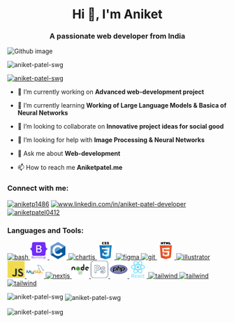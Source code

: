 <h1 align="center">Hi 👋, I'm Aniket</h1>
<h3 align="center">A passionate web developer from India</h3>

![Github image](https://user-images.githubusercontent.com/111775702/215590318-1350ad20-edcb-4f91-829d-6249ba179142.png)

<p align="left"> <img src="https://komarev.com/ghpvc/?username=aniket-patel-swg&label=Profile%20views&color=0e75b6&style=flat" alt="aniket-patel-swg" /> </p>

<p align="left"> <a href="https://github.com/ryo-ma/github-profile-trophy"><img src="https://github-profile-trophy.vercel.app/?username=aniket-patel-swg" alt="aniket-patel-swg" /></a> </p>

- 🔭 I’m currently working on **Advanced web-development project**

- 🌱 I’m currently learning **Working of Large Language Models & Basica of Neural Networks**

- 👯 I’m looking to collaborate on **Innovative project ideas for social good**

- 🤝 I’m looking for help with **Image Processing & Neural Networks**

- 💬 Ask me about **Web-development**

- 📫 How to reach me **Aniketpatel.me**

<h3 align="left">Connect with me:</h3>
<p align="left">
<a href="https://twitter.com/aniketp1486" target="blank"><img align="center" src="https://raw.githubusercontent.com/rahuldkjain/github-profile-readme-generator/master/src/images/icons/Social/twitter.svg" alt="aniketp1486" height="30" width="40" /></a>
<a href="https://linkedin.com/in/www.linkedin.com/in/aniket-patel-developer" target="blank"><img align="center" src="https://raw.githubusercontent.com/rahuldkjain/github-profile-readme-generator/master/src/images/icons/Social/linked-in-alt.svg" alt="www.linkedin.com/in/aniket-patel-developer" height="30" width="40" /></a>
<a href="https://instagram.com/aniketpatel0412" target="blank"><img align="center" src="https://raw.githubusercontent.com/rahuldkjain/github-profile-readme-generator/master/src/images/icons/Social/instagram.svg" alt="aniketpatel0412" height="30" width="40" /></a>
</p>

<h3 align="left">Languages and Tools:</h3>
<p align="left"> <a href="https://www.gnu.org/software/bash/" target="_blank" rel="noreferrer"> <img src="https://www.vectorlogo.zone/logos/gnu_bash/gnu_bash-icon.svg" alt="bash" width="40" height="40"/> </a> <a href="https://getbootstrap.com" target="_blank" rel="noreferrer"> <img src="https://raw.githubusercontent.com/devicons/devicon/master/icons/bootstrap/bootstrap-plain-wordmark.svg" alt="bootstrap" width="40" height="40"/> </a> <a href="https://www.cprogramming.com/" target="_blank" rel="noreferrer"> <img src="https://raw.githubusercontent.com/devicons/devicon/master/icons/c/c-original.svg" alt="c" width="40" height="40"/> </a> <a href="https://www.chartjs.org" target="_blank" rel="noreferrer"> <img src="https://www.chartjs.org/media/logo-title.svg" alt="chartjs" width="40" height="40"/> </a> <a href="https://www.w3schools.com/css/" target="_blank" rel="noreferrer"> <img src="https://raw.githubusercontent.com/devicons/devicon/master/icons/css3/css3-original-wordmark.svg" alt="css3" width="40" height="40"/> </a> <a href="https://www.figma.com/" target="_blank" rel="noreferrer"> <img src="https://www.vectorlogo.zone/logos/figma/figma-icon.svg" alt="figma" width="40" height="40"/> </a> <a href="https://git-scm.com/" target="_blank" rel="noreferrer"> <img src="https://www.vectorlogo.zone/logos/git-scm/git-scm-icon.svg" alt="git" width="40" height="40"/> </a> <a href="https://www.w3.org/html/" target="_blank" rel="noreferrer"> <img src="https://raw.githubusercontent.com/devicons/devicon/master/icons/html5/html5-original-wordmark.svg" alt="html5" width="40" height="40"/> </a> <a href="https://www.adobe.com/in/products/illustrator.html" target="_blank" rel="noreferrer"> <img src="https://www.vectorlogo.zone/logos/adobe_illustrator/adobe_illustrator-icon.svg" alt="illustrator" width="40" height="40"/> </a> <a href="https://developer.mozilla.org/en-US/docs/Web/JavaScript" target="_blank" rel="noreferrer"> <img src="https://raw.githubusercontent.com/devicons/devicon/master/icons/javascript/javascript-original.svg" alt="javascript" width="40" height="40"/> </a> <a href="https://www.mysql.com/" target="_blank" rel="noreferrer"> <img src="https://raw.githubusercontent.com/devicons/devicon/master/icons/mysql/mysql-original-wordmark.svg" alt="mysql" width="40" height="40"/> </a> <a href="https://nextjs.org/" target="_blank" rel="noreferrer"> <img src="https://cdn.worldvectorlogo.com/logos/nextjs-2.svg" alt="nextjs" width="40" height="40"/> </a> <a href="https://nodejs.org" target="_blank" rel="noreferrer"> <img src="https://raw.githubusercontent.com/devicons/devicon/master/icons/nodejs/nodejs-original-wordmark.svg" alt="nodejs" width="40" height="40"/> </a> <a href="https://www.photoshop.com/en" target="_blank" rel="noreferrer"> <img src="https://raw.githubusercontent.com/devicons/devicon/master/icons/photoshop/photoshop-line.svg" alt="photoshop" width="40" height="40"/> </a> <a href="https://www.php.net" target="_blank" rel="noreferrer"> <img src="https://raw.githubusercontent.com/devicons/devicon/master/icons/php/php-original.svg" alt="php" width="40" height="40"/> </a> <a href="https://reactjs.org/" target="_blank" rel="noreferrer"> <img src="https://raw.githubusercontent.com/devicons/devicon/master/icons/react/react-original-wordmark.svg" alt="react" width="40" height="40"/> </a> <a href="https://tailwindcss.com/" target="_blank" rel="noreferrer"> <img src="https://www.vectorlogo.zone/logos/tailwindcss/tailwindcss-icon.svg" alt="tailwind" width="40" height="40"/> </a> 
</a> <a href="https://vercel.com/docs" target="_blank" rel="noreferrer"> <img src="https://encrypted-tbn0.gstatic.com/images?q=tbn:ANd9GcT0aaekWDJ-KIXy4GAI7946QGgMl0SeOKIz1jOA3Hb0&s" alt="tailwind" width="40" height="40"/> </a>
<a href="https://www.netlify.com/" target="_blank" rel="noreferrer"> <img src="https://cdn.freebiesupply.com/logos/large/2x/netlify-logo-svg-vector.svg" alt="tailwind" width="40" height="40"/> </a>
</p>

<p><img align="left" src="https://github-readme-stats.vercel.app/api/top-langs?username=aniket-patel-swg&show_icons=true&locale=en&layout=compact" alt="aniket-patel-swg" /></p>

<p>&nbsp;<img align="center" src="https://github-readme-stats.vercel.app/api?username=aniket-patel-swg&show_icons=true&locale=en" alt="aniket-patel-swg" /></p>

<p><img align="center" src="https://github-readme-streak-stats.herokuapp.com/?user=aniket-patel-swg&" alt="aniket-patel-swg" /></p>


